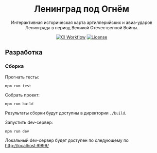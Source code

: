 <h1 align="center">Ленинград под Огнём</h1>

<p align="center">Интерактивная историческая карта артиллерийских и авиа-ударов Ленинграда 
в период Великой Отечественной Войны.</p>

<p align="center">
    <a href="https://github.com/stepan-anokhin/spb-histmap/actions?query=workflow%3ACI"><img src="https://github.com/stepan-anokhin/spb-histmap/workflows/CI/badge.svg?branch=master" alt="CI Workflow"></a>
    <a href="LICENSE"><img src="https://img.shields.io/github/license/stepan-anokhin/spb-histmap.svg" alt="License"></a> 
</p>

## Разработка

### Сборка

Прогнать тесты:

```shell
npm run test
```

Собрать проект:

```shell
npm run build
```

Результаты сборки будут доступны в директории `./build`.

Запустить dev-сервер:

```shell
npm run dev
```

Локальный dev-сервер будет доступен по следующему по [http://localhost:9999/](http://localhost:9999/)
